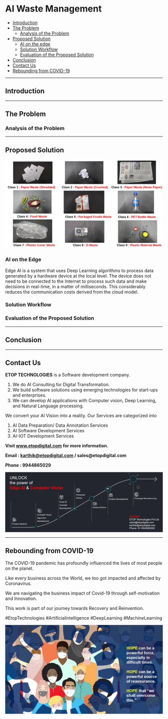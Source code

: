 # AI Waste Management

* [Introduction](https://github.com/Karthikkannan-AI/AI-Waste-Management/blob/main/README.md#introduction)
* [The Problem](https://github.com/Karthikkannan-AI/AI-Waste-Management/blob/main/README.md#the-problem)
  * [Analysis of the Problem](https://github.com/Karthikkannan-AI/AI-Waste-Management/blob/main/README.md#analysis-of-the-problem)
* [Proposed Solution](https://github.com/Karthikkannan-AI/AI-Waste-Management/blob/main/README.md#proposed-solution)
  * [AI on the edge](https://github.com/Karthikkannan-AI/AI-Waste-Management/blob/main/README.md#ai-on-the-edge)  
  * [Solution Workflow](https://github.com/Karthikkannan-AI/AI-Waste-Management/blob/main/README.md#solution-workflow)
  * [Evaluation of the Proposed Solution](https://github.com/Karthikkannan-AI/AI-Waste-Management/blob/main/README.md#evaluation-of-the-proposed-solution)
* [Conclusion](https://github.com/Karthikkannan-AI/AI-Waste-Management/blob/main/README.md#conclusion)
* [Contact Us](https://github.com/Karthikkannan-AI/AI-Waste-Management/blob/main/README.md#contact-us)
* [Rebounding from COVID-19](https://github.com/Karthikkannan-AI/AI-Waste-Management/blob/main/README.md#rebounding-from-covid-19)

- - - -

## Introduction ##


- - - -

## The Problem ##

### Analysis of the Problem

- - - -

## Proposed Solution ##

<img src="https://github.com/Karthikkannan-AI/AI-Waste-Management/blob/main/resources/Waste%20Management%20Labels.jpg">

### AI on the Edge ###

Edge AI is a system that uses Deep Learning algorithms to process data generated by a hardware device at the local level. The device does not need to be connected to the Internet to process such data and make decisions in real-time, in a matter of milliseconds. This considerably reduces the communication costs derived from the cloud model. 

### Solution Workflow ###

### Evaluation of the Proposed Solution

- - - -

## Conclusion ##


- - - -

## Contact Us ##

__ETOP TECHNOLOGIES__ is a Software development company. 
1. We do AI Consulting for Digital Transformation.
2. We build software solutions using emerging technologies for start-ups and enterprises. 
3. We can develop AI applications with Computer vision, Deep Learning, and Natural Language processing.

We convert your AI Vision into a reality. Our Services are categorized into 
1. AI Data Preparation/ Data Annotation Services 
2. AI Software Development Services 
3. AI-IOT Development Services

__Visit www.etopdigital.com for more information.__

__Email : karthik@etopdigital.com / sales@etopdigital.com__
          
__Phone : 9944865029__

<img src="https://github.com/Karthikkannan-AI/AI-Waste-Management/blob/main/resources/About%20ETOP%20Technologies_Github.png">

- - - -

## Rebounding from COVID-19 ##

The COVID-19 pandemic has profoundly influenced the lives of most people on the planet.

Like every business across the World, we too got impacted and affected by Coronavirus.

We are navigating the business impact of Covid-19 through self-motivation and Innovation.

This work is part of our journey towards Recovery and Reinvention.

#EtopTechnologies #Artificialintelligence #DeepLearning #MachineLearning


<img src="https://github.com/Karthikkannan-AI/AI-Waste-Management/blob/main/resources/CoronaPandemic.jpeg">
